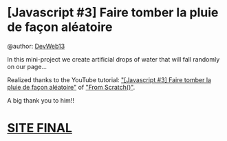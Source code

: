 # [Javascript #3] Faire tomber la pluie de façon aléatoire

@author: [DevWeb13](https://twitter.com/DeveloppementW1)

In this mini-project we create artificial drops of water that will fall randomly on our page...

Realized thanks to the YouTube tutorial: ["[Javascript #3] Faire tomber la pluie de façon aléatoire"](https://www.youtube.com/watch?v=-o4nvwN-ZwE) of ["From Scratch()"]( https://twitter.com/KobeKenjo).

A big thank you to him!!

# [SITE FINAL](https://devweb13.github.io/PluieJS/)
